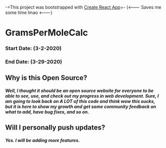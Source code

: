 -=This project was bootstrapped with [Create React App](https://github.com/facebook/create-react-app)=-
(<--- Saves me some time lmao <---)
# GramsPerMoleCalc
### Start Date: (3-2-2020)
### End Date: (3-29-2020)

## Why is this Open Source?
##### Well, I thought it should be an open source website for everyone to be able to see, use, and check out my progress in web development. Sure, I am going to look back on A LOT of this code and think wow this sucks, but it is here to show my growth and get some community feedback on what to add, have bug fixes, and so on.

## Will I personally push updates?
##### Yes. I will be adding more features.

